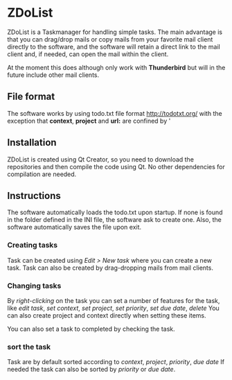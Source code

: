 # ZDoList

ZDoList is a Taskmanager for handling simple tasks.
The main advantage is that you can drag/drop mails or copy mails from your favorite mail client directly to the software, and the software will retain a direct link to the mail client and, if needed, can open the mail within the client.

At the moment this does although only work with **Thunderbird** but will in the future include other
mail clients.

## File format

The software works by using todo.txt file format http://todotxt.org/
with the exception that **context**, **project** and **url:** are confined by '

## Installation

ZDoList is created using Qt Creator, so you need to download the repositories
and then compile the code using Qt. No other dependencies for compilation are needed.

## Instructions

The software automatically loads the todo.txt upon startup. If none is found in the folder defined
in the INI file, the software ask to create one.
Also, the software automatically saves the file upon exit.

### Creating tasks

Task can be created using *Edit > New task* where you can create a new task.
Task can also be created by drag-dropping mails from mail clients.

### Changing tasks

By *right-clicking*  on the task you can set a number of features for the task, like *edit task*, *set context*, *set project*, *set priority*, *set due date*, *delete*
You can also create project and context directly when setting these items.

You can also set a task to completed by checking the task.

### sort the task

Task are by default sorted according to *context*, *project*, *priority*, *due date*
If needed the task can also be sorted by *priority* or *due date*.
